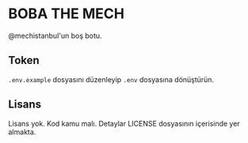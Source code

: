 # BOBA THE MECH

@mechistanbul'un boş botu.

## Token

`.env.example` dosyasını düzenleyip `.env` dosyasına dönüştürün.

## Lisans

Lisans yok. Kod kamu malı. Detaylar LICENSE dosyasının içerisinde yer almakta.
